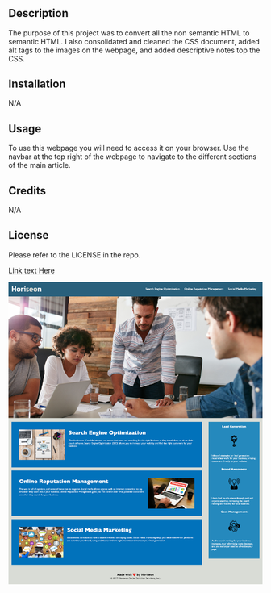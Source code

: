 # <Horiseon-Accessability-Refactor>

## Description

The purpose of this project was to convert all the non semantic HTML to semantic HTML. I also consolidated and cleaned the CSS document, added alt tags to the images on the webpage, and added descriptive notes top the CSS.

## Installation

N/A

## Usage

To use this webpage you will need to access it on your browser. Use the navbar at the top right of the webpage to navigate to the different sections of the main article.

## Credits

N/A

## License

Please refer to the LICENSE in the repo.

[Link text Here](https://dannydelts94.github.io/horiseon-accessability-refactor/)

![Screenshot of web app](/assets/images/localhost_52330_index.html.png?raw=true "Horiseon Social Solution Services")